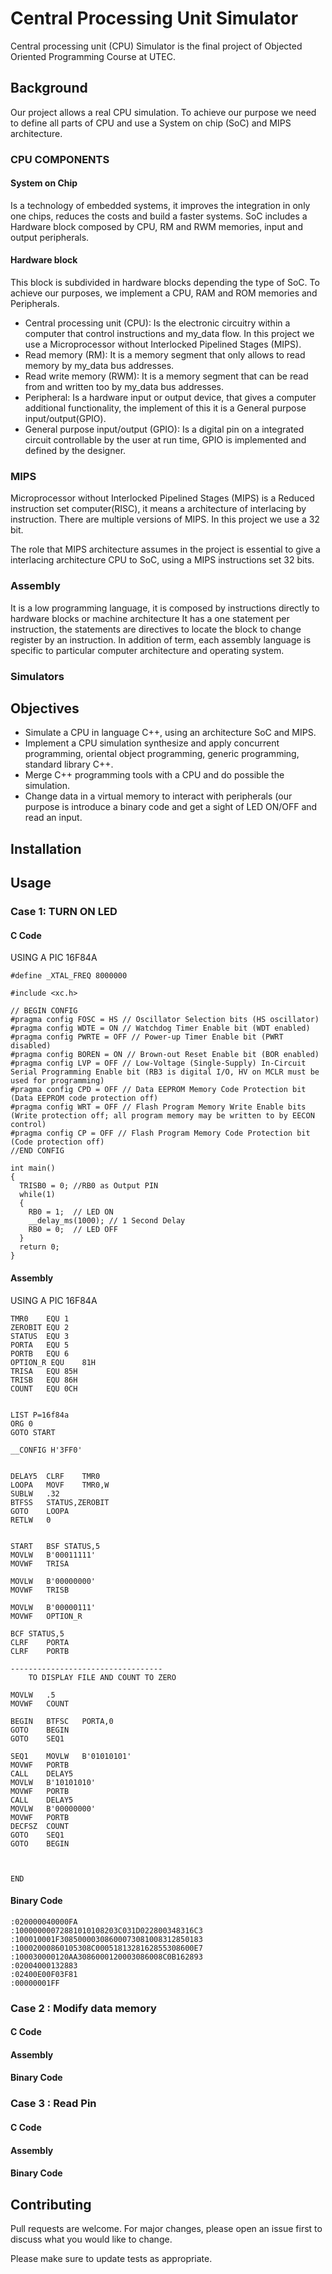 # Central Processing Unit Simulator

Central processing unit (CPU) Simulator is the final project of Objected Oriented Programming Course at UTEC.
## Background
Our project allows a real CPU simulation. To achieve our purpose we need to define all parts of CPU and use
a System on chip (SoC) and MIPS architecture.
### CPU COMPONENTS
#### System on Chip
Is a technology of embedded systems, it improves the integration in only one chips, reduces the costs and build
a faster systems.
SoC includes a Hardware block composed by CPU, RM and RWM memories, input and output 
peripherals.
#### Hardware block

This block is subdivided in hardware blocks depending the type of SoC.
To achieve our purposes, we implement a CPU, RAM and ROM memories and Peripherals.
* Central processing unit (CPU): Is the electronic circuitry within a computer that control instructions and my_data flow.
In this project we use a Microprocessor without Interlocked Pipelined Stages (MIPS).
* Read memory (RM): It is a memory segment that only allows to read memory by  my_data bus addresses.
* Read write memory (RWM): It is a memory segment that can be read from and written too by my_data bus addresses.
* Peripheral: Is a hardware input or output device, that gives a computer additional functionality, the implement of this
it is a General purpose input/output(GPIO).
* General purpose input/output (GPIO):  Is a digital pin on a integrated circuit controllable by the user at run time,
GPIO is implemented and defined by the designer.

### MIPS
Microprocessor without Interlocked Pipelined Stages (MIPS) is a Reduced instruction set computer(RISC), it means a architecture of 
interlacing by instruction.
There are multiple versions of MIPS. In this project we use a 32 bit.

The role that MIPS architecture assumes in the project is essential to give a interlacing architecture CPU
to SoC, using a MIPS instructions set 32 bits.
 
### Assembly
It is a low programming language, it is composed by instructions directly to hardware blocks or machine architecture
It has a one statement per instruction,  the statements are directives to locate the block to change register by an instruction.
In addition of term, each assembly language is specific to particular computer architecture and operating system.

### Simulators



## Objectives

* Simulate a CPU in language C++, using an architecture SoC and MIPS.
* Implement a CPU simulation synthesize and apply concurrent programming, oriental object programming, generic programming, 
standard library C++. 
* Merge C++ programming tools with a CPU and do possible the simulation.
* Change data in a virtual memory to interact with peripherals (our purpose is introduce a binary code 
and get a sight of LED ON/OFF and read an input.

## Installation





## Usage

### Case 1: TURN ON LED
#### C Code
USING A PIC 16F84A
    
    
    #define _XTAL_FREQ 8000000

    #include <xc.h>

    // BEGIN CONFIG
    #pragma config FOSC = HS // Oscillator Selection bits (HS oscillator)
    #pragma config WDTE = ON // Watchdog Timer Enable bit (WDT enabled)
    #pragma config PWRTE = OFF // Power-up Timer Enable bit (PWRT disabled)
    #pragma config BOREN = ON // Brown-out Reset Enable bit (BOR enabled)
    #pragma config LVP = OFF // Low-Voltage (Single-Supply) In-Circuit Serial Programming Enable bit (RB3 is digital I/O, HV on MCLR must be used for programming)
    #pragma config CPD = OFF // Data EEPROM Memory Code Protection bit (Data EEPROM code protection off)
    #pragma config WRT = OFF // Flash Program Memory Write Enable bits (Write protection off; all program memory may be written to by EECON control)
    #pragma config CP = OFF // Flash Program Memory Code Protection bit (Code protection off)
    //END CONFIG
    
    int main()
    {
      TRISB0 = 0; //RB0 as Output PIN
      while(1)
      {
        RB0 = 1;  // LED ON
        __delay_ms(1000); // 1 Second Delay
        RB0 = 0;  // LED OFF
      }
      return 0;
    }
    
#### Assembly

USING A PIC 16F84A


    TMR0 	EQU	1
    ZEROBIT	EQU	2
    STATUS	EQU	3
    PORTA	EQU	5
    PORTB	EQU	6
    OPTION_R EQU	81H
    TRISA	EQU	85H
    TRISB	EQU	86H
    COUNT	EQU	0CH


    LIST P=16f84a
    ORG 0
    GOTO START

    __CONFIG H'3FF0'


    DELAY5	CLRF	TMR0
    LOOPA	MOVF	TMR0,W
	SUBLW	.32
	BTFSS	STATUS,ZEROBIT
	GOTO	LOOPA
	RETLW	0


    START 	BSF	STATUS,5
	MOVLW	B'00011111'
	MOVWF	TRISA

	MOVLW	B'00000000'
	MOVWF	TRISB

	MOVLW	B'00000111'
	MOVWF	OPTION_R

	BCF	STATUS,5
	CLRF	PORTA
	CLRF	PORTB

    ----------------------------------
        TO DISPLAY FILE AND COUNT TO ZERO

	MOVLW	.5
	MOVWF	COUNT

    BEGIN	BTFSC	PORTA,0
	GOTO 	BEGIN
	GOTO	SEQ1

    SEQ1	MOVLW	B'01010101'
	MOVWF	PORTB
	CALL	DELAY5
	MOVLW	B'10101010'
	MOVWF	PORTB
	CALL	DELAY5
	MOVLW	B'00000000'
	MOVWF	PORTB
	DECFSZ	COUNT
	GOTO	SEQ1
	GOTO	BEGIN



    END


#### Binary Code
    :020000040000FA
    :10000000072881010108203C031D022800348316C3
    :100010001F30850000308600073081008312850183
    :10002000860105308C0005181328162855308600E7
    :100030000120AA3086000120003086008C0B162893
    :02004000132883
    :02400E00F03F81
    :00000001FF



### Case 2 : Modify data memory

#### C Code


#### Assembly


#### Binary Code


### Case 3 : Read Pin

#### C Code


#### Assembly


#### Binary Code



## Contributing
Pull requests are welcome. For major changes, please open an issue first to discuss what you would like to change.

Please make sure to update tests as appropriate.
